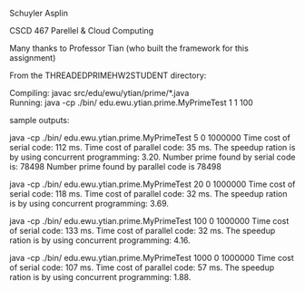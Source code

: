 Schuyler Asplin

CSCD 467 Parellel & Cloud Computing

Many thanks to Professor Tian (who built the framework for this assignment)


From the THREADEDPRIMEHW2STUDENT directory:

Compiling: javac src/edu/ewu/ytian/prime/\*.java  
Running: java -cp ./bin/ edu.ewu.ytian.prime.MyPrimeTest 1 1 100

sample outputs:

java -cp ./bin/ edu.ewu.ytian.prime.MyPrimeTest 5 0 1000000
Time cost of serial code: 112 ms.
Time cost of parallel code: 35 ms.
The speedup ration is by using concurrent programming: 3.20.
Number prime found by serial code is: 78498
Number prime found by parallel code is 78498

java -cp ./bin/ edu.ewu.ytian.prime.MyPrimeTest 20 0 1000000
Time cost of serial code: 118 ms.
Time cost of parallel code: 32 ms.
The speedup ration is by using concurrent programming: 3.69.

java -cp ./bin/ edu.ewu.ytian.prime.MyPrimeTest 100 0 1000000
Time cost of serial code: 133 ms.
Time cost of parallel code: 32 ms.
The speedup ration is by using concurrent programming: 4.16.

java -cp ./bin/ edu.ewu.ytian.prime.MyPrimeTest 1000 0 1000000
Time cost of serial code: 107 ms.
Time cost of parallel code: 57 ms.
The speedup ration is by using concurrent programming: 1.88.
